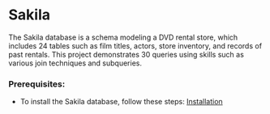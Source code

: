 # Sakila

The Sakila database is a schema modeling a DVD rental store, which includes 24 tables such as film titles, actors, store inventory, and records of past rentals. This project demonstrates 30 queries using skills such as various join techniques and subqueries. 

### Prerequisites:
* To install the Sakila database, follow these steps: 
[Installation](https://dev.mysql.com/doc/sakila/en/sakila-installation.html)
